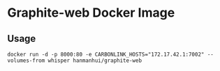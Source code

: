# Graphite-web Docker Image

## Usage
``
docker run -d -p 8000:80 -e CARBONLINK_HOSTS="172.17.42.1:7002" --volumes-from whisper hanmanhui/graphite-web
``
